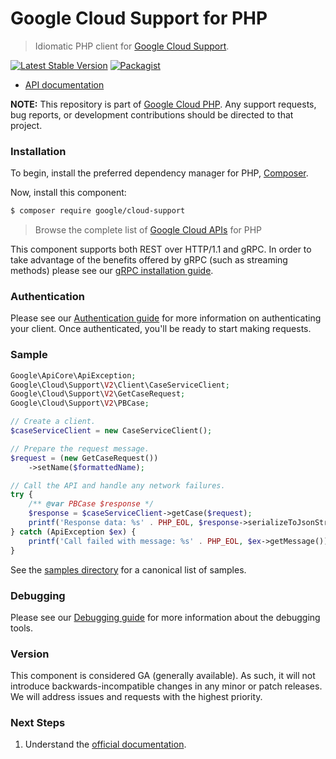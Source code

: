 # Google Cloud Support for PHP

> Idiomatic PHP client for [Google Cloud Support](https://cloud.google.com/support).

[![Latest Stable Version](https://poser.pugx.org/google/cloud-support/v/stable)](https://packagist.org/packages/google/cloud-support) [![Packagist](https://img.shields.io/packagist/dm/google/cloud-support.svg)](https://packagist.org/packages/google/cloud-support)

* [API documentation](https://cloud.google.com/php/docs/reference/cloud-support/latest)

**NOTE:** This repository is part of [Google Cloud PHP](https://github.com/googleapis/google-cloud-php). Any
support requests, bug reports, or development contributions should be directed to
that project.

### Installation

To begin, install the preferred dependency manager for PHP, [Composer](https://getcomposer.org/).

Now, install this component:

```sh
$ composer require google/cloud-support
```

> Browse the complete list of [Google Cloud APIs](https://cloud.google.com/php/docs/reference)
> for PHP

This component supports both REST over HTTP/1.1 and gRPC. In order to take advantage of the benefits
offered by gRPC (such as streaming methods) please see our
[gRPC installation guide](https://cloud.google.com/php/grpc).

### Authentication

Please see our [Authentication guide](https://github.com/googleapis/google-cloud-php/blob/main/AUTHENTICATION.md) for more information
on authenticating your client. Once authenticated, you'll be ready to start making requests.

### Sample

```php
Google\ApiCore\ApiException;
Google\Cloud\Support\V2\Client\CaseServiceClient;
Google\Cloud\Support\V2\GetCaseRequest;
Google\Cloud\Support\V2\PBCase;

// Create a client.
$caseServiceClient = new CaseServiceClient();

// Prepare the request message.
$request = (new GetCaseRequest())
    ->setName($formattedName);

// Call the API and handle any network failures.
try {
    /** @var PBCase $response */
    $response = $caseServiceClient->getCase($request);
    printf('Response data: %s' . PHP_EOL, $response->serializeToJsonString());
} catch (ApiException $ex) {
    printf('Call failed with message: %s' . PHP_EOL, $ex->getMessage());
}
```

See the [samples directory](samples/) for a canonical list of samples.

### Debugging

Please see our [Debugging guide](https://github.com/googleapis/google-cloud-php/blob/main/DEBUG.md)
for more information about the debugging tools.

### Version

This component is considered GA (generally available). As such, it will not introduce backwards-incompatible changes in
any minor or patch releases. We will address issues and requests with the highest priority.

### Next Steps

1. Understand the [official documentation](https://cloud.google.com/support/docs/reference/support-api).
